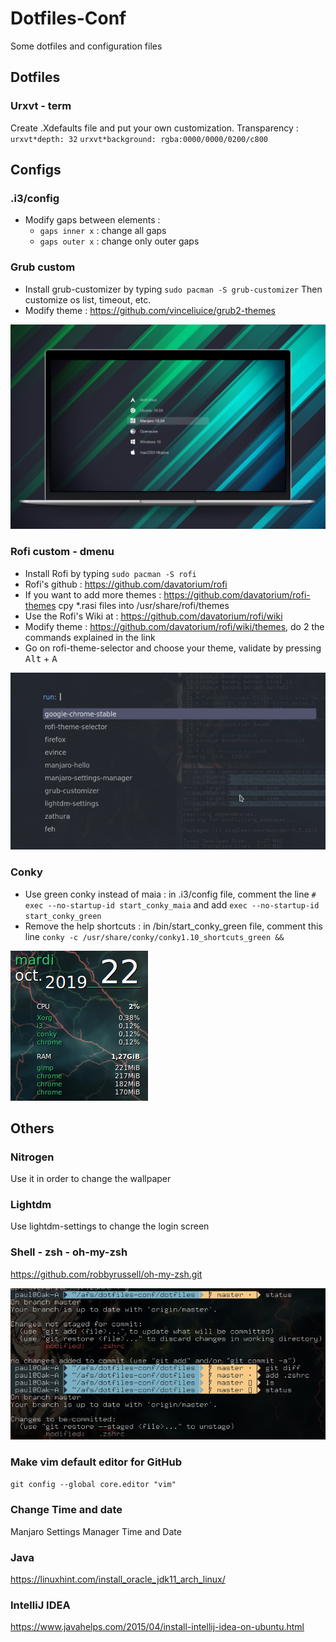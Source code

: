 # Dotfiles-Conf
Some dotfiles and configuration files


## Dotfiles

### Urxvt - term

Create .Xdefaults file and put your own customization.
Transparency :
`urxvt*depth: 32`
`urxvt*background: rgba:0000/0000/0200/c800`


## Configs

### .i3/config

- Modify gaps between elements :
    - `gaps inner x` : change all gaps
    - `gaps outer x` : change only outer gaps

### Grub custom

- Install grub-customizer by typing `sudo pacman -S grub-customizer`
    Then customize os list, timeout, etc.
- Modify theme : https://github.com/vinceliuice/grub2-themes

![Grub Slaze Theme](./images/grub-theme-slaze.png)

### Rofi custom - dmenu

- Install Rofi by typing `sudo pacman -S rofi`
- Rofi's github : https://github.com/davatorium/rofi
- If you want to add more themes : https://github.com/davatorium/rofi-themes
    cpy \*.rasi files into /usr/share/rofi/themes
- Use the Rofi's Wiki at : https://github.com/davatorium/rofi/wiki
- Modify theme : https://github.com/davatorium/rofi/wiki/themes,
    do 2 the commands explained in the link
- Go on rofi-theme-selector and choose your theme, validate by pressing
    <kbd>Alt</kbd> + <kbd>A</kbd>

![Custom Rofi](./images/rofi_custom.png)

### Conky

- Use green conky instead of maia : in .i3/config file, comment the line
`# exec --no-startup-id start_conky_maia` and add
`exec --no-startup-id start_conky_green`
- Remove the help shortcuts : in /bin/start_conky_green file, comment this line
`conky -c /usr/share/conky/conky1.10_shortcuts_green &&`

![Green Conky](./images/conky_green.png)

## Others

### Nitrogen

Use it in order to change the wallpaper

### Lightdm

Use lightdm-settings to change the login screen

### Shell - zsh - oh-my-zsh

https://github.com/robbyrussell/oh-my-zsh.git

![Zsh Theme](./images/zsh.png)

### Make vim default editor for GitHub

`git config --global core.editor "vim"`

### Change Time and date

Manjaro Settings Manager
Time and Date

### Java

https://linuxhint.com/install_oracle_jdk11_arch_linux/

### IntelliJ IDEA

https://www.javahelps.com/2015/04/install-intellij-idea-on-ubuntu.html
